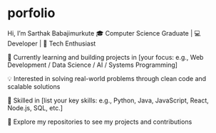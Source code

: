# porfolio
Hi, I’m Sarthak Babajimurkute
🎓 Computer Science Graduate | 💻 Developer | 🚀 Tech Enthusiast

🌱 Currently learning and building projects in [your focus: e.g., Web Development / Data Science / AI / Systems Programming]

💡 Interested in solving real-world problems through clean code and scalable solutions

🔧 Skilled in [list your key skills: e.g., Python, Java, JavaScript, React, Node.js, SQL, etc.]

📂 Explore my repositories to see my projects and contributions

